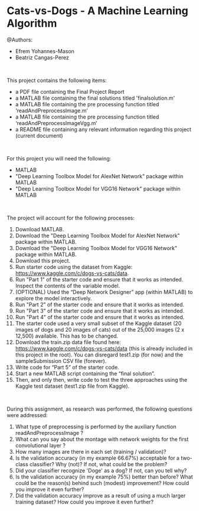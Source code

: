 # Cats-vs-Dogs - A Machine Learning Algorithm

@Authors:
  - Efrem Yohannes-Mason
  - Beatriz Cangas-Perez

<br>

This project contains the following items:
  - a PDF file containing the Final Project Report
  - a MATLAB file containing the final solutions titled 'finalsolution.m'
  - a MATLAB file containing the pre processing function titled ‘readAndPreprocessImage.m’
  - a MATLAB file containing the pre processing function titled ‘readAndPreprocessImageVgg.m’
  - a README file containing any relevant information regarding this project (current document)

<br>

For this project you will need the following:
  - MATLAB
  - "Deep Learning Toolbox Model for AlexNet Network" package within MATLAB
  - "Deep Learning Toolbox Model for VGG16 Network" package within MATLAB

<br>

The project will account for the following processes:
  01. Download MATLAB.
  02. Download the "Deep Learning Toolbox Model for AlexNet Network" package within MATLAB.
  03. Download the "Deep Learning Toolbox Model for VGG16 Network" package within MATLAB.
  04. Download this project.
  05. Run starter code using the dataset from Kaggle: https://www.kaggle.com/c/dogs-vs-cats/data.
  06. Run "Part 1" of the starter code and ensure that it works as intended. Inspect the contents of the variable model.
  07. (OPTIONAL) Used the “Deep Network Designer” app (within MATLAB) to explore the model interactively.
  08. Run "Part 2" of the starter code and ensure that it works as intended.
  09. Run "Part 3" of the starter code and ensure that it works as intended.
  10. Run "Part 4" of the starter code and ensure that it works as intended.
  11. The starter code used a very small subset of the Kaggle dataset (20 images of dogs and 20 images of cats) out of the 25,000 images (2 x 12,500) available. This has to be changed.  
  12. Download the train.zip data file found here: https://www.kaggle.com/c/dogs-vs-cats/data (this is already included in this project in the root). You can disregard test1.zip (for now) and the  sampleSubmission CSV file (forever).
  13. Write code for “Part 5” of the starter code.
  14. Start a new MATLAB script containing the “final solution”. 
  15. Then, and only then, write code to test the three approaches using the Kaggle test dataset (test1.zip file from Kaggle).

<br> 

During this assignment, as research was performed, the following questions were addressed:
  1. What type of preprocessing is performed by the auxiliary function readAndPreprocessImage ?
  2. What can you say about the montage with network weights for the first convolutional layer ?
  3. How many images are there in each set (training / validation)?
  4. Is the validation accuracy (in my example 66.67%) acceptable for a two-class classifier? Why (not)? If not, what could be the problem?
  5. Did your classifier recognize 'Doge' as a dog? If not, can you tell why?
  6. Is the validation accuracy (in my example 75%) better than before? What could be the reason(s) behind such (modest) improvement? How could you improve it even further?
  7. Did the validation accuracy improve as a result of using a much larger training dataset? How could you improve it even further?
